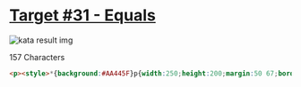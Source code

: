 # [Target #31 - Equals](https://cssbattle.dev/play/31)

![kata result img](https://cssbattle.dev/targets/31.png)

157 Characters

```HTML
<p><style>*{background:#AA445F}p{width:250;height:200;margin:50 67;border-radius:106q;background:linear-gradient(90deg,#F7EC7D 100px,#AA445F 0 159q,#E38F66 0
```
